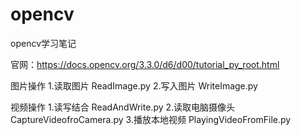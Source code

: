 # opencv
opencv学习笔记

官网：https://docs.opencv.org/3.3.0/d6/d00/tutorial_py_root.html

图片操作
    1.读取图片 ReadImage.py
    2.写入图片 WriteImage.py
    
视频操作
    1.读写结合 ReadAndWrite.py
    2.读取电脑摄像头  CaptureVideofroCamera.py
    3.播放本地视频 PlayingVideoFromFile.py



